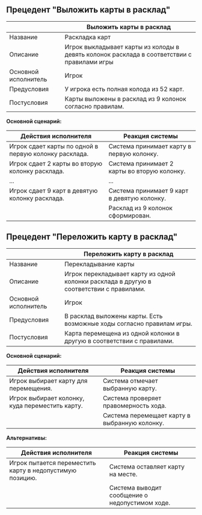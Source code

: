 ## Прецедент "Выложить карты в расклад"  

| | Выложить карты в расклад |
|---|---|
| Название | Раскладка карт |
| Описание | Игрок выкладывает карты из колоды в девять колонок расклада в соответствии с правилами игры |
| Основной исполнитель | Игрок |
| Предусловия | У игрока есть полная колода из 52 карт. |
| Постусловия | Карты выложены в расклад из 9 колонок согласно правилам. |

**Основной сценарий:**

| Действия исполнителя | Реакция системы |
|---|---|
| Игрок сдает карты по одной в первую колонку расклада. | Система принимает карту в первую колонку. |
| Игрок сдает 2 карты во вторую колонку расклада. | Система принимает 2 карты во вторую колонку. |
| ... | ... |
| Игрок сдает 9 карт в девятую колонку расклада. | Система принимает 9 карт в девятую колонку. |
| | Расклад из 9 колонок сформирован. |


## Прецедент "Переложить карту в расклад"

| | Переложить карту в расклад |
|---|---|
| Название | Перекладывание карты | 
| Описание | Игрок перекладывает карту из одной колонки расклада в другую в соответствии с правилами. |
| Основной исполнитель | Игрок |
| Предусловия | В расклад выложены карты. Есть возможные ходы согласно правилам игры. |
| Постусловия | Карта перемещена из одной колонки в другую в соответствии с правилами. |

**Основной сценарий:**

| Действия исполнителя | Реакция системы |
|---|---|
| Игрок выбирает карту для перемещения. | Система отмечает выбранную карту. |
| Игрок выбирает колонку, куда переместить карту. | Система проверяет правомерность хода. |
| | Система перемещает карту в выбранную колонку. |

**Альтернативы:**

| Действия исполнителя | Реакция системы |
|---|---|
| Игрок пытается переместить карту в недопустимую позицию. | Система оставляет карту на месте. |
| | Система выводит сообщение о недопустимом ходе. |

